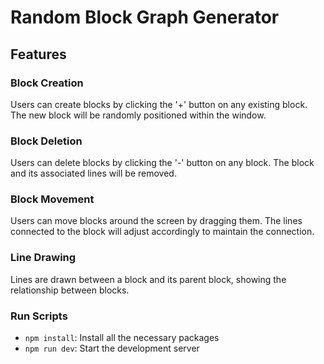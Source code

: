 # Random Block Graph Generator

## Features

### Block Creation

Users can create blocks by clicking the '+' button on any existing block. The new block will be randomly positioned within the window.

### Block Deletion

Users can delete blocks by clicking the '-' button on any block. The block and its associated lines will be removed.

### Block Movement

Users can move blocks around the screen by dragging them. The lines connected to the block will adjust accordingly to maintain the connection.

### Line Drawing

Lines are drawn between a block and its parent block, showing the relationship between blocks.

### Run Scripts

- `npm install`: Install all the necessary packages
- `npm run dev`: Start the development server
